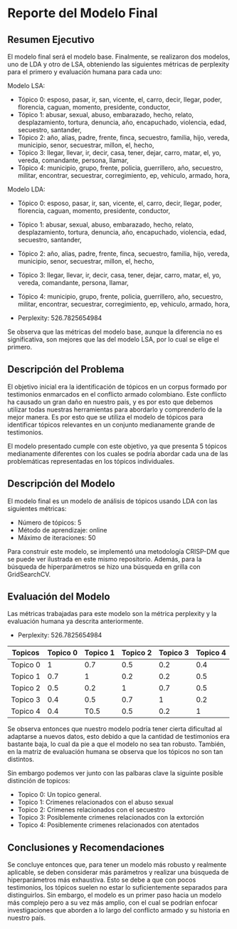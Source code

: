 # Reporte del Modelo Final

## Resumen Ejecutivo

El modelo final será el modelo base. Finalmente, se realizaron dos modelos, uno de LDA y otro de LSA, obteniendo las siguientes métricas de perplexity para el primero y evaluación humana para cada uno:

Modelo LSA:
* Tópico 0: esposo, pasar, ir, san, vicente, el, carro, decir, llegar, poder, florencia, caguan, momento, presidente, conductor,
* Tópico 1: abusar, sexual, abuso, embarazado, hecho, relato, desplazamiento, tortura, denuncia, año, encapuchado, violencia, edad, secuestro, santander,
* Tópico 2: año, alias, padre, frente, finca, secuestro, familia, hijo, vereda, municipio, senor, secuestrar, millon, el, hecho,
* Tópico 3: llegar, llevar, ir, decir, casa, tener, dejar, carro, matar, el, yo, vereda, comandante, persona, llamar,
* Tópico 4: municipio, grupo, frente, policia, guerrillero, año, secuestro, militar, encontrar, secuestrar, corregimiento, ep, vehiculo, armado, hora,

Modelo LDA:
* Tópico 0: esposo, pasar, ir, san, vicente, el, carro, decir, llegar, poder, florencia, caguan, momento, presidente, conductor,
* Tópico 1: abusar, sexual, abuso, embarazado, hecho, relato, desplazamiento, tortura, denuncia, año, encapuchado, violencia, edad, secuestro, santander,
* Tópico 2: año, alias, padre, frente, finca, secuestro, familia, hijo, vereda, municipio, senor, secuestrar, millon, el, hecho,
* Tópico 3: llegar, llevar, ir, decir, casa, tener, dejar, carro, matar, el, yo, vereda, comandante, persona, llamar,
* Tópico 4: municipio, grupo, frente, policia, guerrillero, año, secuestro, militar, encontrar, secuestrar, corregimiento, ep, vehiculo, armado, hora,

* Perplexity: 526.7825654984

Se observa que las métricas del modelo base, aunque la diferencia no es significativa, son mejores que las del modelo LSA, por lo cual se elige el primero.

## Descripción del Problema

El objetivo inicial era la identificación de tópicos en un corpus formado por testimonios enmarcados en el conflicto armado colombiano. Este conflicto ha causado un gran daño en nuestro país, y es por esto que debemos utilizar todas nuestras herramientas para abordarlo y comprenderlo de la mejor manera. Es por esto que se utiliza el modelo de tópicos para identificar tópicos relevantes en un conjunto medianamente grande de testimonios.

El modelo presentado cumple con este objetivo, ya que presenta 5 tópicos medianamente diferentes con los cuales se podría abordar cada una de las problemáticas representadas en los tópicos individuales.

## Descripción del Modelo

El modelo final es un modelo de análisis de tópicos usando LDA con las siguientes métricas:

* Número de tópicos: 5
* Método de aprendizaje: online
* Máximo de iteraciones: 50

Para construir este modelo, se implementó una metodología CRISP-DM que se puede ver ilustrada en este mismo repositorio. Además, para la búsqueda de hiperparámetros se hizo una búsqueda en grilla con GridSearchCV.

## Evaluación del Modelo

Las métricas trabajadas para este modelo son la métrica perplexity y la evaluación humana ya descrita anteriormente.

* Perplexity: 526.7825654984

| Topicos | Topico 0 | Topico 1 | Topico 2 | Topico 3 | Topico 4 |
|------|---------|-------|-------|-------|-------|
| Topico 0 | 1 | 0.7 | 0.5 | 0.2 | 0.4 |
| Topico 1 | 0.7 | 1 | 0.2 | 0.2 | 0.5 |
| Topico 2 | 0.5 | 0.2 | 1 | 0.7 | 0.5 |
| Topico 3 | 0.4 | 0.5 | 0.7 | 1 | 0.2 |
| Topico 4 | 0.4 | T0.5 | 0.5 | 0.2 | 1 |


Se observa entonces que nuestro modelo podría tener cierta dificultad al adaptarse a nuevos datos, esto debido a que la cantidad de testimonios era bastante baja, lo cual da pie a que el modelo no sea tan robusto. También, en la matriz de evaluación humana se observa que los tópicos no son tan distintos.


Sin embargo podemos ver junto con las palbaras clave la siguinte posible distinción de topicos:

- Topico 0: Un topico general.
- Topico 1: Crimenes relacionados con el abuso sexual
- Topico 2: Crimenes relacionados con el secuestro
- Topico 3: Posiblemente crimenes relacionados con la extorción
- Topico 4: Posiblemente crimenes relacionados con atentados

## Conclusiones y Recomendaciones

Se concluye entonces que, para tener un modelo más robusto y realmente aplicable, se deben considerar más parámetros y realizar una búsqueda de hiperparámetros más exhaustiva. Esto se debe a que con pocos testimonios, los tópicos suelen no estar lo suficientemente separados para distinguirlos. Sin embargo, el modelo es un primer paso hacia un modelo más complejo pero a su vez más amplio, con el cual se podrían enfocar investigaciones que aborden a lo largo del conflicto armado y su historia en nuestro país.
